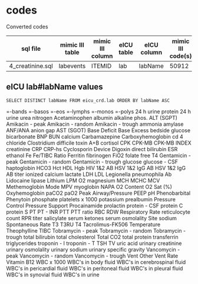 # codes

Converted codes

| sql file         | mimic III table | mimic III column | eICU table | eICU column | mimic III code(s) | eICU code(s) |
| ---------------- | --------------- | ---------------- | ---------- | ----------- | ----------------- | ------------ |
| 4_creatinine.sql | labevents       | ITEMID           | lab        | labName     | 50912             | creatinine   |






## eICU lab#labName values

`SELECT DISTINCT labName FROM eicu_crd.lab ORDER BY labName ASC`

=-bands
=-basos
=-eos
=-lymphs
=-monos
=-polys
24 h urine protein
24 h urine urea nitrogen
Acetaminophen
albumin
alkaline phos.
ALT (SGPT)
Amikacin - peak
Amikacin - random
Amikacin - trough
ammonia
amylase
ANF/ANA
anion gap
AST (SGOT)
Base Deficit
Base Excess
bedside glucose
bicarbonate
BNP
BUN
calcium
Carbamazepine
Carboxyhemoglobin
cd 4
chloride
Clostridium difficile toxin A+B
cortisol
CPK
CPK-MB
CPK-MB INDEX
creatinine
CRP
CRP-hs
Cyclosporin
Device
Digoxin
direct bilirubin
ESR
ethanol
Fe
Fe/TIBC Ratio
Ferritin
fibrinogen
FiO2
folate
free T4
Gentamicin - peak
Gentamicin - random
Gentamicin - trough
glucose
glucose - CSF
haptoglobin
HCO3
Hct
HDL
Hgb
HIV 1&2 AB
HSV 1&2 IgG AB
HSV 1&2 IgG AB titer
ionized calcium
lactate
LDH
LDL
Legionella pneumophila Ab
Lidocaine
lipase
Lithium
LPM O2
magnesium
MCH
MCHC
MCV
Methemoglobin
Mode
MPV
myoglobin
NAPA
O2 Content
O2 Sat (%)
Oxyhemoglobin
paCO2
paO2
Peak Airway/Pressure
PEEP
pH
Phenobarbital
Phenytoin
phosphate
platelets x 1000
potassium
prealbumin
Pressure Control
Pressure Support
Procainamide
prolactin
protein - CSF
protein C
protein S
PT
PT - INR
PTT
PTT ratio
RBC
RDW
Respiratory Rate
reticulocyte count
RPR titer
salicylate
serum ketones
serum osmolality
Site
sodium
Spontaneous Rate
T3
T3RU
T4
Tacrolimus-FK506
Temperature
Theophylline
TIBC
Tobramycin - peak
Tobramycin - random
Tobramycin - trough
total bilirubin
total cholesterol
Total CO2
total protein
transferrin
triglycerides
troponin - I
troponin - T
TSH
TV
uric acid
urinary creatinine
urinary osmolality
urinary sodium
urinary specific gravity
Vancomycin - peak
Vancomycin - random
Vancomycin - trough
Vent Other
Vent Rate
Vitamin B12
WBC x 1000
WBC's in body fluid
WBC's in cerebrospinal fluid
WBC's in pericardial fluid
WBC's in peritoneal fluid
WBC's in pleural fluid
WBC's in synovial fluid
WBC's in urine

